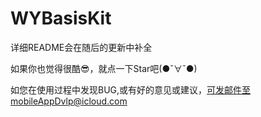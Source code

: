 # WYBasisKit

详细README会在随后的更新中补全

如果你也觉得很酷😎，就点一下Star吧(●ˇ∀ˇ●)

如您在使用过程中发现BUG,或有好的意见或建议，可发邮件至mobileAppDvlp@icloud.com

